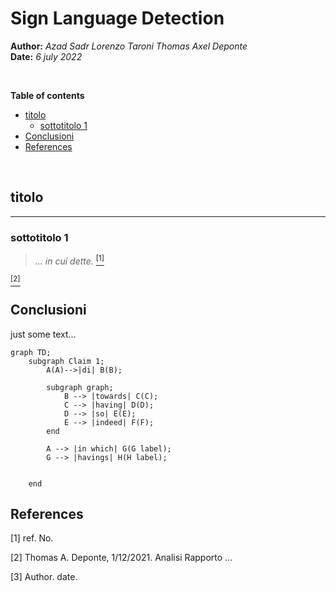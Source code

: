 Sign Language Detection <!-- omit in toc -->
===
**Author:** *Azad Sadr* *Lorenzo Taroni* *Thomas Axel Deponte*  
**Date:** *6 july 2022*

&ensp;   

**Table of contents**  
- [titolo](#titolo)
  - [sottotitolo 1](#sottotitolo-1)
- [Conclusioni](#conclusioni)
- [References](#references)

&ensp;  


## titolo
***
### sottotitolo 1



  > *... in cui dette.* [<sup>[1]</sup>](#1) 
 
   [<sup>[2]</sup>](#2)

## Conclusioni
just some text...  

```mermaid
graph TD;
    subgraph Claim 1;
        A(A)-->|di| B(B);

        subgraph graph;
            B --> |towards| C(C);
            C --> |having| D(D);
            D --> |so| E(E);
            E --> |indeed| F(F);
        end

        A --> |in which| G(G label);
        G --> |havings| H(H label);


    end
```

## References
<a id="1">[1]</a> 
ref. 
No.

<a id="2">[2]</a> 
Thomas A. Deponte, 1/12/2021. 
Analisi Rapporto ... 

<a id="3">[3]</a> 
Author. 
date.
